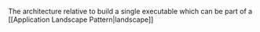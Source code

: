 The architecture relative to build a single executable which can be part of a [[Application Landscape Pattern|landscape]]